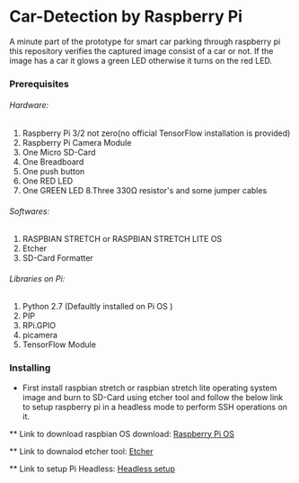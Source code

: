 # Car-Detection by Raspberry Pi
A minute part of the prototype for smart car parking through raspberry pi this repository verifies the captured image consist of a car or not. If the image has a car it glows a green LED otherwise it turns on the red LED.


### Prerequisites

###### Hardware:

1. Raspberry Pi 3/2 not zero(no official TensorFlow installation is provided)
2. Raspberry Pi Camera Module
3. One Micro SD-Card
4. One Breadboard
5. One push button
6. One RED LED
7. One GREEN LED
8.Three 330Ω resistor's and some jumper cables


###### Softwares:
1. RASPBIAN STRETCH or RASPBIAN STRETCH LITE OS
2. Etcher
3. SD-Card Formatter


###### Libraries on Pi:
1. Python 2.7 (Defaultly installed on Pi OS )
2. PIP
3. RPi.GPIO
4. picamera
5. TensorFlow Module

### Installing

- First install raspbian stretch or raspbian stretch lite operating system image and burn to SD-Card using etcher tool and follow the below link to setup raspberry pi in a headless mode to perform SSH operations on it.

 ** Link to download raspbian OS download: [Raspberry Pi OS](https://www.raspberrypi.org/downloads/raspbian/)
 
 ** Link to downalod etcher tool: [Etcher](https://etcher.io/)
 
 ** Link to setup Pi Headless: [Headless setup](https://medium.com/a-path-to-pi/adding-ssh-and-wifi-to-a-headless-raspberry-pi-3-fresh-install-54be6634716e)
 
 
    

